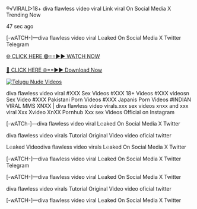 ®️√VIRAL▷18+ diva flawless video viral Link viral On Social Media X Trending Now

47 sec ago

[-wATCH-]—diva flawless video viral L𝚎aked On Social Media X Twitter Telegram

[🌐 CLICK HERE 🟢==►► WATCH NOW](https://viral-xone.blogspot.com/2025/01/valovideo.html)

[🔴 CLICK HERE 🌐==►► Download Now](https://viral-xone.blogspot.com/2025/01/valovideo.html)

[![Telugu Nude Videos](https://i.imgur.com/dJHk4Zq.gif)](https://viral-xone.blogspot.com/2025/01/valovideo.html)

diva flawless video viral #XXX Sex Videos #XXX 18+ Videos #XXX videosn Sex Video #XXX Pakistani Porn Videos #XXX Japanis Porn Videos #INDIAN VIRAL MMS XNXX | diva flawless video virals.xxx sex videos xnxx and xxx viral Xxx Xvideo XnXX Pornhub Xxx sex Videos Official on Instagram

[-wATCh-]—diva flawless video viral L𝚎aked On Social Media X Twitter

diva flawless video virals Tutorial Original Video video oficial twitter

L𝚎aked Videodiva flawless video virals L𝚎aked On Social Media X Twitter

[-wATCH-]—diva flawless video viral L𝚎aked On Social Media X Twitter Telegram

[-wATCH-]—diva flawless video viral L𝚎aked On Social Media X Twitter

diva flawless video virals Tutorial Original Video video oficial twitter

[-wATCH-]—diva flawless video viral L𝚎aked On Social Media X Twitter